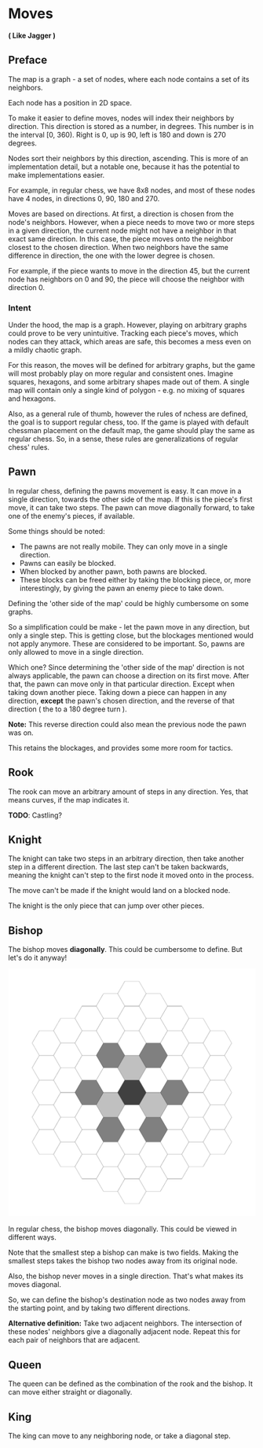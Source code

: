 # Moves #
__( Like Jagger )__

## Preface ##

The map is a graph - a set of nodes, where each node contains a set of its neighbors.

Each node has a position in 2D space.

To make it easier to define moves, nodes will index their neighbors by direction.
This direction is stored as a number, in degrees. This number is in the interval [0, 360). Right is 0, up is 90, left is 180 and down is 270 degrees.

Nodes sort their neighbors by this direction, ascending. This is more of an implementation detail, but a notable one, because it has the potential to make implementations easier.

For example, in regular chess, we have 8x8 nodes, and most of these nodes have 4 nodes, in directions 0, 90, 180 and 270.

Moves are based on directions. At first, a direction is chosen from the node's neighbors. However, when a piece needs to move two or more steps in a given direction, the current node might not have a neighbor in that exact same direction. In this case, the piece moves onto the neighbor closest to the chosen direction. When two neighbors have the same difference in direction, the one with the lower degree is chosen.

For example, if the piece wants to move in the direction 45, but the current node has neighbors on 0 and 90, the piece will choose the neighbor with direction 0.

### Intent ###

Under the hood, the map is a graph. However, playing on arbitrary graphs could prove to be very unintuitive. Tracking each piece's moves, which nodes can they attack, which areas are safe, this becomes a mess even on a mildly chaotic graph.

For this reason, the moves will be defined for arbitrary graphs, but the game will most probably play on more regular and consistent ones. Imagine squares, hexagons, and some arbitrary shapes made out of them. A single map will contain only a single kind of polygon - e.g. no mixing of squares and hexagons.

Also, as a general rule of thumb, however the rules of nchess are defined, the goal is to support regular chess, too. If the game is played with default chessman placement on the default map, the game should play the same as regular chess. So, in a sense, these rules are generalizations of regular chess' rules.

## Pawn ##

In regular chess, defining the pawns movement is easy. It can move in a single direction, towards the other side of the map. If this is the piece's first move, it can take two steps. The pawn can move diagonally forward, to take one of the enemy's pieces, if available.

Some things should be noted:
  * The pawns are not really mobile. They can only move in a single direction.
  * Pawns can easily be blocked.
  * When blocked by another pawn, both pawns are blocked.
  * These blocks can be freed either by taking the blocking piece, or, more interestingly, by giving the pawn an enemy piece to take down.

Defining the 'other side of the map' could be highly cumbersome on some graphs.

So a simplification could be make - let the pawn move in any direction, but only a single step. This is getting close, but the blockages mentioned would not apply anymore. These are considered to be important. So, pawns are only allowed to move in a single direction.

Which one? Since determining the 'other side of the map' direction is not always applicable, the pawn can choose a direction on its first move. After that, the pawn can move only in that particular direction. Except when taking down another piece. Taking down a piece can happen in any direction, **except** the pawn's chosen direction, and the reverse of that direction ( the to a 180 degree turn ).

**Note:** This reverse direction could also mean the previous node the pawn was on.

This retains the blockages, and provides some more room for tactics.

## Rook ##

The rook can move an arbitrary amount of steps in any direction. Yes, that means curves, if the map indicates it.

__TODO__: Castling?

## Knight ##

The knight can take two steps in an arbitrary direction, then take another step in a different direction. The last step can't be taken backwards, meaning the knight can't step to the first node it moved onto in the process.

The move can't be made if the knight would land on a blocked node.

The knight is the only piece that can jump over other pieces.

## Bishop ##

The bishop moves __diagonally__. This could be cumbersome to define. But let's do it anyway!  

![Bishop moves](imgs/moves/bishop.png)

In regular chess, the bishop moves diagonally. This could be viewed in different ways.

Note that the smallest step a bishop can make is two fields. Making the smallest steps takes the bishop two nodes away from its original node.

Also, the bishop never moves in a single direction. That's what makes its moves diagonal.

So, we can define the bishop's destination node as two nodes away from the starting point, and by taking two different directions.

__Alternative definition:__ Take two adjacent neighbors. The intersection of these nodes' neighbors give a diagonally adjacent node. Repeat this for each pair of neighbors that are adjacent.

## Queen ##

The queen can be defined as the combination of the rook and the bishop. It can move either straight or diagonally.

## King ##

The king can move to any neighboring node, or take a diagonal step.
